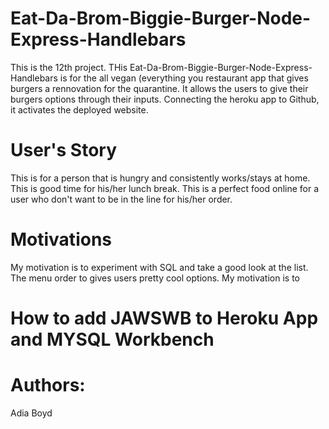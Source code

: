 # Eat-Da-Brom-Biggie-Burger-Node-Express-Handlebars
This is the 12th project. THis Eat-Da-Brom-Biggie-Burger-Node-Express-Handlebars is for the all vegan (everything you restaurant app that gives burgers a rennovation for the quarantine. It allows the users to give their burgers options through their inputs. Connecting the heroku app to Github, it activates the deployed website.

# User's Story
This is for a person that is hungry and consistently works/stays at home. This is good time for his/her lunch break. This is a perfect food online 
for a user who don't want to be in the line for his/her order. 

# Motivations
My motivation is to experiment with SQL and take a good look at the list. The menu order to gives users pretty cool options. My motivation is to 


# How to add JAWSWB to Heroku App and MYSQL Workbench







# Authors:

Adia Boyd
